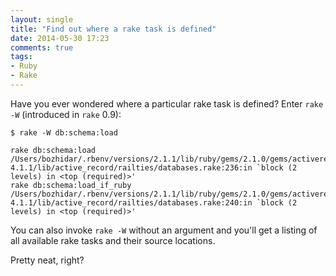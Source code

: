 ```yaml
---
layout: single
title: "Find out where a rake task is defined"
date: 2014-05-30 17:23
comments: true
tags:
- Ruby
- Rake
---
```


Have you ever wondered where a particular rake task is defined? Enter `rake -W` (introduced in `rake` 0.9):

```
$ rake -W db:schema:load

rake db:schema:load                 /Users/bozhidar/.rbenv/versions/2.1.1/lib/ruby/gems/2.1.0/gems/activerecord-4.1.1/lib/active_record/railties/databases.rake:236:in `block (2 levels) in <top (required)>'
rake db:schema:load_if_ruby         /Users/bozhidar/.rbenv/versions/2.1.1/lib/ruby/gems/2.1.0/gems/activerecord-4.1.1/lib/active_record/railties/databases.rake:240:in `block (2 levels) in <top (required)>'
```

You can also invoke `rake -W` without an argument and you'll get a listing of all available rake tasks and their source locations.

Pretty neat, right?

